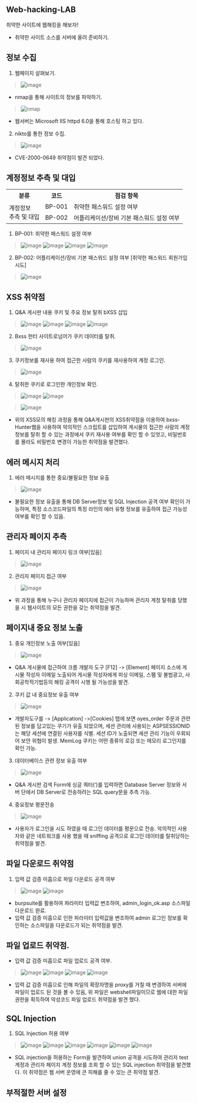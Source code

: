 ## Web-hacking-LAB
취약한 사이트에 웹해킹을 해보자!
- 취약한 사이트 소스를 서버에 올려 준비하기.
## 정보 수집
1. 웹페이지 살펴보기.
> ![image](https://github.com/hanmin0512/Web-hacking-LAB/assets/37041208/8d0f600d-4766-4a66-8785-4e0bd7385673)
- nmap을 통해 사이트의 정보를 파악하기.
> ![nmap](https://github.com/hanmin0512/Web-hacking-LAB/assets/37041208/226cee5c-ec94-4ab2-818d-ec716b1c9b8e)
- 웹서버는 Microsoft IIS httpd 6.0을 통해 호스팅 하고 있다.

2. nikto를 통한 정보 수집.
> ![image](https://github.com/hanmin0512/Web-hacking-LAB/assets/37041208/c35870d6-542d-4b53-9ecf-1d0753c50a12)
- CVE-2000-0649 취약점이 발견 되었다.

## 계정정보 추측 및 대입
<table>
  <tr>
    <th>분류</th>
    <th>코드</th>
    <th>점검 항목</th>
  </tr>
  <tr>
    <td rowspan="2">계정정보<br>추측 및 대입</td>
    <td>BP-001</td>
    <td>취약한 패스워드 설정 여부</td>
  </tr>
  <tr>
    <td>BP-002</td>
    <td>어플리케이션/장비 기본 패스워드 설정 여부</td>
  </tr>
</table>

1. BP-001: 취약한 패스워드 설정 여부
> ![image](https://github.com/hanmin0512/Web-hacking-LAB/assets/37041208/46e316de-101a-4cc1-b9b1-f1241ecd2bd2)
> ![image](https://github.com/hanmin0512/Web-hacking-LAB/assets/37041208/25bd9f18-27de-45bc-a0b0-5124540c59e6)
> ![image](https://github.com/hanmin0512/Web-hacking-LAB/assets/37041208/6b225ef2-d98d-4abe-a904-0d56869fc769)
> ![image](https://github.com/hanmin0512/Web-hacking-LAB/assets/37041208/3207b729-1f54-4d47-aa07-80332308afb1)
2. BP-002: 어플리케이션/장비 기본 패스워드 설정 여부 [취약한 패스워드 회원가입 시도]
> ![image](https://github.com/hanmin0512/Web-hacking-LAB/assets/37041208/537d503c-071a-4db2-9643-c4089e135969)

## XSS 취약점
1. Q&A 게시판 내용 쿠키 및 주요 정보 탈취 bXSS 삽입
> ![image](https://github.com/hanmin0512/Web-hacking-LAB/assets/37041208/2dabd1fc-672e-4306-9482-5d8475df0b26)
> ![image](https://github.com/hanmin0512/Web-hacking-LAB/assets/37041208/512b8586-a04e-4103-967a-53683017c172)
> ![image](https://github.com/hanmin0512/Web-hacking-LAB/assets/37041208/b1a8e519-90a0-4d23-88c9-aa14ceb1c97e)
> ![image](https://github.com/hanmin0512/Web-hacking-LAB/assets/37041208/f0fa4d2c-fc87-497c-95db-edd2c6d8a6ed)
2. Bxss 헌터 사이트로넘어가 쿠키 데이터를 탈취.
> ![image](https://github.com/hanmin0512/Web-hacking-LAB/assets/37041208/9eb1758c-1cf8-476e-9a2f-e7f581ffc02b)
3. 쿠키정보를 재사용 하여 접근한 사람의 쿠키를 재사용하여 계정 로그인.
> ![image](https://github.com/hanmin0512/Web-hacking-LAB/assets/37041208/52833c65-8240-4319-8c16-f8d7887ca720)
4. 탈취한 쿠키로 로그인한 개인정보 확인.
> ![image](https://github.com/hanmin0512/Web-hacking-LAB/assets/37041208/e2cc4523-8450-4f2a-bc63-abe08c0a8e2c)
> ![image](https://github.com/hanmin0512/Web-hacking-LAB/assets/37041208/6b787f1d-3d2e-43a7-a525-a4e88e511783)

> ![image](https://github.com/hanmin0512/Web-hacking-LAB/assets/37041208/169a031a-8518-40d6-be01-03f97676cabd)
- 위의 XSS모의 해킹 과정을 통해 Q&A게시판의 XSS취약점을 이용하여 bxss-Hunter웹을 사용하여 악의적인 스크립트를 삽입하여 게시물의 접근한 사람의 계정 정보를 탈취 할 수 있는 과정에서 쿠키 재사용 여부를 확인 할 수 있엇고, 비밀번호를 몰라도 비밀번호 변경이 가능한 취약점을 발견했다.

## 에러 메시지 처리
1. 에러 메시지를 통한 중요/불필요한 정보 유출
> ![image](https://github.com/hanmin0512/Web-hacking-LAB/assets/37041208/a67513eb-cc49-40d7-9282-b501afb83285)
- 불필요한 정보 유출을 통해 DB Server정보 및 SQL Injection 공격 여부 확인이 가능하며, 특정 소스코드파일의 특정 라인의 에러 유형 정보를 유출하여 접근 가능성 여부를 확인 할 수 있음.

## 관리자 페이지 추측
1. 페이지 내 관리자 페이지 링크 여부[있음]
> ![image](https://github.com/hanmin0512/Web-hacking-LAB/assets/37041208/bb844291-4854-4422-9d9b-17c42b1936ea)
2. 관리자 페이지 접근 여부
> ![image](https://github.com/hanmin0512/Web-hacking-LAB/assets/37041208/c2ec6989-dad3-44b0-a575-07f6b0e974e4)
- 위 과정을 통해 누구나 관리자 페이지에 접근이 가능하며 관리자 계정 탈취를 당했을 시 웹사이트의 모든 권한을 갖는 취약점을 발견.

## 페이지내 중요 정보 노출
1. 중요 개인정보 노출 여부[있음]
> ![image](https://github.com/hanmin0512/Web-hacking-LAB/assets/37041208/0032f9bb-4bd5-4441-8771-f205ee8e471e)
- Q&A 게시물에 접근하여 크롬 개발자 도구 [F12] -> [Element] 페이지 소스에 게시물 작성자 이메일 노출되어 게시물 작성자에게 피싱 이메일, 스팸 및 불법광고, 사회공학적기법등의 해킹 공격이 시행 될 가능성을 발견.

2. 쿠키 값 내 중요정보 유출 여부
> ![image](https://github.com/hanmin0512/Web-hacking-LAB/assets/37041208/eb68128e-9de3-46f1-a6ad-dfbf21d4e627)
- 개발자도구를 -> [Application] ->[Cookies] 탭에 보면 oyes_order 주문과 관련된 정보를 담고있는 쿠기가 유출 되었으며, 세션 관리에 사용되는 ASPSESSIONID는 해당 세션에 연결된 사용자를 식별. 세션 ID가 노출되면 세션 관리 기능이 우회되어 보안 위협이 발생. MemLog 쿠키는 어떤 종류의 로깅 또는 메모리 로그인지를 확인 가능.
3. 데이터베이스 관련 정보 유출 여부
> ![image](https://github.com/hanmin0512/Web-hacking-LAB/assets/37041208/cbd9eae1-bb85-48f8-8e1c-089a7ac3bcdc)
- Q&A 게시판 검색 Form에 싱글 쿼터(‘)를 입력하면 Database Server 정보와 서버 단에서 DB Server로 전송하려는 SQL query문을 추측 가능.

4. 중요정보 평문전송
> ![image](https://github.com/hanmin0512/Web-hacking-LAB/assets/37041208/8e1faaa3-1874-4be3-a72f-7d849fa7cc52)
- 사용자가 로그인을 시도 하였을 때 로그인 데이터를 평문으로 전송. 악의적인 사용자와 같은 네트워크를 사용 했을 때 sniffing 공격으로 로그인 데이터를 탈취당하는 취약점을 발견.

## 파일 다운로드 취약점
1. 입력 값 검증 미흡으로 파일 다운로드 공격 여부
> ![image](https://github.com/hanmin0512/Web-hacking-LAB/assets/37041208/a76b68cf-0cbd-4813-8d2d-2a5eafd6092f)
> ![image](https://github.com/hanmin0512/Web-hacking-LAB/assets/37041208/3d58c702-12e5-4faa-962a-b3e1882fed48)
- burpsuite를 활용하여 파라미터 입력값 변조하여, admin_login_ok.asp 소스파일 다운로드 완료.
- 입력 값 검증 미흡으로 인한 파라미터 입력값을 변조하여 admin 로그인 정보를 확인하는 소스파일을 다운로드가 되는 취약점을 발견.

## 파일 업로드 취약점.
- 입력 값 검증 미흡으로 파일 업로드 공격 여부.
> ![image](https://github.com/hanmin0512/Web-hacking-LAB/assets/37041208/f4e567dd-ed19-494e-8474-b1a53c9c5d8f)
> ![image](https://github.com/hanmin0512/Web-hacking-LAB/assets/37041208/31b44f9b-12d7-4ebf-816e-ad461de1d9d3)
> ![image](https://github.com/hanmin0512/Web-hacking-LAB/assets/37041208/aceb6c3c-bae3-4584-92e3-a7f4227b72c9)
> ![image](https://github.com/hanmin0512/Web-hacking-LAB/assets/37041208/229e3d01-083f-44e0-9854-7ec4a9a7aa0f)
- 입력 값 검증 미흡으로 인해 파일의 확장자명을 proxy를 거칠 때 변경하여 서버에 파일이 업로드 된 것을 볼 수 있음, 위 파일은 webshell파일이므로 웹에 대한 파일 권한을 획득하여 악성코드 파일 업로드 취약점을 발견 했다.

## SQL Injection
1. SQL Injection 허용 여부
> ![image](https://github.com/hanmin0512/Web-hacking-LAB/assets/37041208/175ef921-1e3f-4392-93a6-24690ad50f51)
> ![image](https://github.com/hanmin0512/Web-hacking-LAB/assets/37041208/b458dc15-a354-4c16-821a-e6704406af6e)
> ![image](https://github.com/hanmin0512/Web-hacking-LAB/assets/37041208/4c4c83d6-de84-45a5-bf52-11e6c454389a)
> ![image](https://github.com/hanmin0512/Web-hacking-LAB/assets/37041208/3cb19a3c-2d30-4384-9115-beea071abba2)
> ![image](https://github.com/hanmin0512/Web-hacking-LAB/assets/37041208/102a2658-5023-4062-a85b-3c75933d0cda)
> ![image](https://github.com/hanmin0512/Web-hacking-LAB/assets/37041208/220ce9e7-a6ca-4f37-82fc-80d4f47e13a7)
- SQL injection을 허용하는 Form을 발견하여 union 공격을 시도하여 관리자 test 계정과 관리자 페이지 계정 정보를 조회 할 수 있는 SQL injection 취약점을 발견했다. 이 취약점은 웹 서버 운영에 큰 피해를 줄 수 있는 큰 취약점 발견.

## 부적절한 서버 설정













